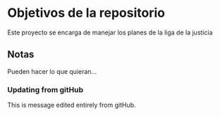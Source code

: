 # Objetivos de la repositorio

Este proyecto se encarga de manejar los planes de la liga de la justicia


## Notas
Pueden hacer lo que quieran...

### Updating from gitHub
This is message edited entirely from gitHub.
